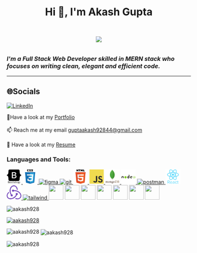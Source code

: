 <h1 align="center">Hi 👋, I'm Akash Gupta<h1>
<p align="center">
  <img src="https://readme-typing-svg.herokuapp.com?lines=Computer+Science+Student;Full+Stack+Web+Developer;Always%20learning%20new%20things&center=true&width=380&height=45">
</p>

<h3><i>I'm a Full Stack Web Developer skilled in MERN stack who focuses on writing clean, elegant and efficient code.</i></h3>
<hr/>


## 🌐Socials
[![LinkedIn](https://img.shields.io/badge/LinkedIn-%230077B5.svg?logo=linkedin&logoColor=white)](https://www.linkedin.com/in/akash-g928/) 


👨‍Have a look at my [Portfolio](https://aakash928.github.io/)<br><br>📫 Reach me at my email guptaakash92844@gmail.com</a><br><br>📄 Have a look at my [Resume](https://drive.google.com/file/d/1mJkvzRTR0s2VGp4SibAP6Hb569wZ_zvn/view?usp=sharing)
 
 <h3 align="left">Languages and Tools:</h3>
<p align="left"><a href="https://getbootstrap.com" target="_blank" rel="noreferrer"> <img src="https://raw.githubusercontent.com/devicons/devicon/master/icons/bootstrap/bootstrap-plain-wordmark.svg" alt="bootstrap" width="40" height="40"/> </a><a href="https://www.w3schools.com/css/" target="_blank" rel="noreferrer"> <img src="https://raw.githubusercontent.com/devicons/devicon/master/icons/css3/css3-original-wordmark.svg" alt="css3" width="40" height="40"/> </a>  <a href="https://www.figma.com/" target="_blank" rel="noreferrer"> <img src="https://www.vectorlogo.zone/logos/figma/figma-icon.svg" alt="figma" width="40" height="40"/> </a> <a href="https://git-scm.com/" target="_blank" rel="noreferrer"> <img src="https://www.vectorlogo.zone/logos/git-scm/git-scm-icon.svg" alt="git" width="40" height="40"/> </a> <a href="https://www.w3.org/html/" target="_blank" rel="noreferrer"> <img src="https://raw.githubusercontent.com/devicons/devicon/master/icons/html5/html5-original-wordmark.svg" alt="html5" width="40" height="40"/> </a> <a href="https://developer.mozilla.org/en-US/docs/Web/JavaScript" target="_blank" rel="noreferrer"> <img src="https://raw.githubusercontent.com/devicons/devicon/master/icons/javascript/javascript-original.svg" alt="javascript" width="40" height="40"/> </a>  <a href="https://www.mongodb.com/" target="_blank" rel="noreferrer"> <img src="https://raw.githubusercontent.com/devicons/devicon/master/icons/mongodb/mongodb-original-wordmark.svg" alt="mongodb" width="40" height="40"/> </a> <a href="https://nodejs.org" target="_blank" rel="noreferrer"> <img src="https://raw.githubusercontent.com/devicons/devicon/master/icons/nodejs/nodejs-original-wordmark.svg" alt="nodejs" width="40" height="40"/> </a> <a href="https://postman.com" target="_blank" rel="noreferrer"> <img src="https://www.vectorlogo.zone/logos/getpostman/getpostman-icon.svg" alt="postman" width="40" height="40"/> </a> <a href="https://reactjs.org/" target="_blank" rel="noreferrer"> <img src="https://raw.githubusercontent.com/devicons/devicon/master/icons/react/react-original-wordmark.svg" alt="react" width="40" height="40"/> </a> <a href="https://redux.js.org" target="_blank" rel="noreferrer"> <img src="https://raw.githubusercontent.com/devicons/devicon/master/icons/redux/redux-original.svg" alt="redux" width="40" height="40"/> </a> <a href="https://tailwindcss.com/" target="_blank" rel="noreferrer"> <img src="https://www.vectorlogo.zone/logos/tailwindcss/tailwindcss-icon.svg" alt="tailwind" width="40" height="40"/> </a> 
  
  <img src="https://www.vectorlogo.zone/logos/netlify/netlify-icon.svg" width="40" height="40"/>
  <img src="https://www.vectorlogo.zone/logos/npmjs/npmjs-ar21.svg" width="40" height="40"/> 
  <img src="https://www.vectorlogo.zone/logos/typescriptlang/typescriptlang-icon.svg" width="40" height="40"/>
  <img src="https://www.vectorlogo.zone/logos/jquery/jquery-vertical.svg" width="40" height="40"/>  
  <img src="https://www.vectorlogo.zone/logos/visualstudio_code/visualstudio_code-icon.svg" width="40" height="40"/>
  <img src="https://www.vectorlogo.zone/logos/expressjs/expressjs-icon.svg" width="40" height="40"/>
  <img src="https://www.vectorlogo.zone/logos/json/json-icon.svg" width="40" height="40"/>
</p>
  <p align="left"> <img src="https://komarev.com/ghpvc/?username=aakash928&label=Profile%20views&color=0e75b6&style=flat" alt="aakash928" /> </p>
<p align="left"> <a href="https://github.com/ryo-ma/github-profile-trophy"><img src="https://github-profile-trophy.vercel.app/?username=aakash928" alt="aakash928" /></a> 
  </p>
<p><img align="left" src="https://github-readme-stats.vercel.app/api/top-langs?username=Aakash928&show_icons=true&locale=en&layout=compact" alt="aakash928" /></p>

<p>&nbsp;<img align="center" src="https://github-readme-stats.vercel.app/api?username=Aakash928&show_icons=true&locale=en" alt="aakash928" /></p>

<p><img align="center" src="https://github-readme-streak-stats.herokuapp.com/?user=Aakash928&" alt="aakash928" /></p>

